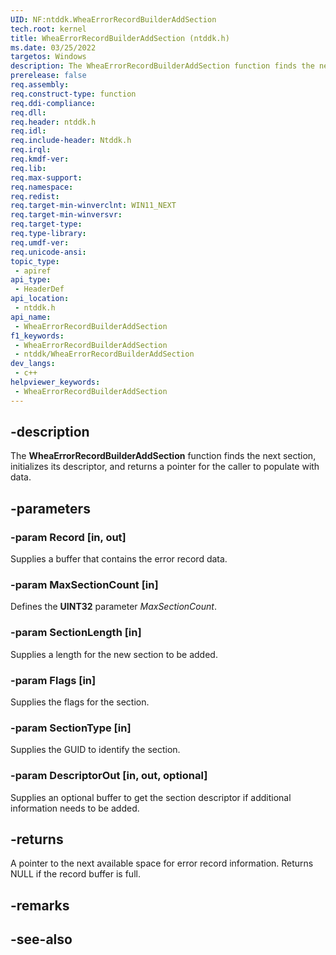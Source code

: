 ```yaml
---
UID: NF:ntddk.WheaErrorRecordBuilderAddSection
tech.root: kernel
title: WheaErrorRecordBuilderAddSection (ntddk.h)
ms.date: 03/25/2022
targetos: Windows
description: The WheaErrorRecordBuilderAddSection function finds the next section, initializes its descriptor, and returns a pointer for the caller to populate with data.
prerelease: false
req.assembly: 
req.construct-type: function
req.ddi-compliance: 
req.dll: 
req.header: ntddk.h
req.idl: 
req.include-header: Ntddk.h
req.irql: 
req.kmdf-ver: 
req.lib: 
req.max-support: 
req.namespace: 
req.redist: 
req.target-min-winverclnt: WIN11_NEXT
req.target-min-winversvr: 
req.target-type: 
req.type-library: 
req.umdf-ver: 
req.unicode-ansi: 
topic_type:
 - apiref
api_type:
 - HeaderDef
api_location:
 - ntddk.h
api_name:
 - WheaErrorRecordBuilderAddSection
f1_keywords:
 - WheaErrorRecordBuilderAddSection
 - ntddk/WheaErrorRecordBuilderAddSection
dev_langs:
 - c++
helpviewer_keywords:
 - WheaErrorRecordBuilderAddSection
---
```


## -description

The **WheaErrorRecordBuilderAddSection** function finds the next section, initializes its descriptor, and returns a pointer for the caller to populate with data.

## -parameters

### -param Record [in, out]

Supplies a buffer that contains the error record data.

### -param MaxSectionCount [in]

Defines the **UINT32** parameter *MaxSectionCount*.

### -param SectionLength [in]

Supplies a length for the new section to be added.

### -param Flags [in]

Supplies the flags for the section.

### -param SectionType [in]

Supplies the GUID to identify the section.

### -param DescriptorOut [in, out, optional]

Supplies an optional buffer to get the section descriptor if additional information needs to be added.

## -returns

A pointer to the next available space for error record information. Returns NULL if the record buffer is full.

## -remarks

## -see-also
